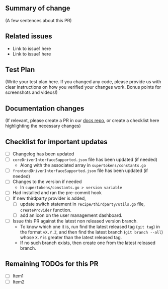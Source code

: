 ## Summary of change

(A few sentences about this PR)

## Related issues

-   Link to issue1 here
-   Link to issue1 here

## Test Plan

(Write your test plan here. If you changed any code, please provide us with clear instructions on how you verified your changes work. Bonus points for screenshots and videos!)

## Documentation changes

(If relevant, please create a PR in our [docs repo](https://github.com/supertokens/docs), or create a checklist here highlighting the necessary changes)

## Checklist for important updates

-   [ ] Changelog has been updated
-   [ ] `coreDriverInterfaceSupported.json` file has been updated (if needed)
    -   Along with the associated array in `supertokens/constants.go`
-   [ ] `frontendDriverInterfaceSupported.json` file has been updated (if needed)
-   [ ] Changes to the version if needed
    -   In `supertokens/constants.go > version variable`
-   [ ] Had installed and ran the pre-commit hook
-   [ ] If new thirdparty provider is added,
    -   [ ] update switch statement in `recipe/thirdparty/utils.go` file, `createProvider` function.
    -   [ ] add an icon on the user management dashboard.
-   [ ] Issue this PR against the latest non released version branch.
    -   To know which one it is, run find the latest released tag (`git tag`) in the format `vX.Y.Z`, and then find the latest branch (`git branch --all`) whose `X.Y` is greater than the latest released tag.
    -   If no such branch exists, then create one from the latest released branch.

## Remaining TODOs for this PR

-   [ ] Item1
-   [ ] Item2

